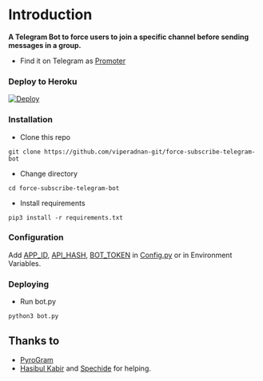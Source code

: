 # Introduction
**A Telegram Bot to force users to join a specific channel before sending messages in a group.**
- Find it on Telegram as [Promoter](https://t.me/ForceSubscribeBot)

### Deploy to Heroku
[![Deploy](https://www.herokucdn.com/deploy/button.svg)](https://heroku.com/deploy?template=https://github.com/SCXAnjana/force-subscribe-telegram-bot)


### Installation
- Clone this repo
```
git clone https://github.com/viperadnan-git/force-subscribe-telegram-bot
```
- Change directory
```
cd force-subscribe-telegram-bot
```
- Install requirements
```
pip3 install -r requirements.txt
```

### Configuration
Add [APP_ID](https://my.telegram.org/apps), [API_HASH](https://my.telegram.org/apps), [BOT_TOKEN](https://t.me/botfather) in [Config.py](Config.py) or in Environment Variables.

### Deploying
- Run bot.py
```
python3 bot.py
```

## Thanks to
- [PyroGram](https://PyroGram.org)
- [Hasibul Kabir](https://GitHub.com/hasibulkabir) and [Spechide](https://GitHub.com/spechide) for helping.
